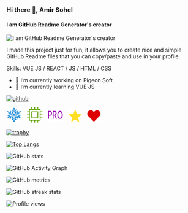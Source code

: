 ### Hi there 👋, Amir Sohel
#### I am GitHub Readme Generator's creator
![I am GitHub Readme Generator's creator](https://arturssmirnovs.github.io/github-profile-readme-generator/images/banner.png)

I made this project just for fun, it allows you to create nice and simple GitHub Readme files that you can copy/paste and use in your profile.

Skills: VUE JS / REACT / JS / HTML / CSS

- 🔭 I’m currently working on Pigeon Soft 
- 🌱 I’m currently learning VUE JS 


[<img src='https://cdn.jsdelivr.net/npm/simple-icons@3.0.1/icons/github.svg' alt='github' height='40'>](https://github.com/Amir2417)  

<a href='https://archiveprogram.github.com/'><img src='https://raw.githubusercontent.com/acervenky/animated-github-badges/master/assets/acbadge.gif' width='40' height='40'></a> <a href='https://docs.github.com/en/developers'><img src='https://raw.githubusercontent.com/acervenky/animated-github-badges/master/assets/devbadge.gif' width='40' height='40'></a> <a href='https://github.com/pricing'><img src='https://raw.githubusercontent.com/acervenky/animated-github-badges/master/assets/pro.gif' width='40' height='40'></a> <a href='https://stars.github.com/'><img src='https://raw.githubusercontent.com/acervenky/animated-github-badges/master/assets/starbadge.gif' width='35' height='35'></a> <a href='https://docs.github.com/en/github/supporting-the-open-source-community-with-github-sponsors'><img src='https://raw.githubusercontent.com/acervenky/animated-github-badges/master/assets/sponsorbadge.gif' width='35' height='35'></a> 

[![trophy](https://github-profile-trophy.vercel.app/?username=Amir2417)](https://github.com/ryo-ma/github-profile-trophy)

[![Top Langs](https://github-readme-stats.vercel.app/api/top-langs/?username=Amir2417)](https://github.com/anuraghazra/github-readme-stats)

![GitHub stats](https://github-readme-stats.vercel.app/api?username=Amir2417&show_icons=true&count_private=true)  

![GitHub Activity Graph](https://activity-graph.herokuapp.com/graph?username=Amir2417)  

![GitHub metrics](https://metrics.lecoq.io/Amir2417)  

![GitHub streak stats](https://github-readme-streak-stats.herokuapp.com/?user=Amir2417)  

![Profile views](https://gpvc.arturio.dev/Amir2417)  
